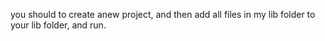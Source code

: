 you should to create anew project, and then add all files in my lib folder to your lib folder, and run.
